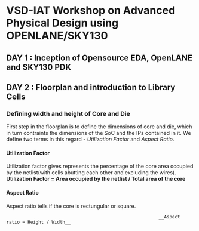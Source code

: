 # VSD-IAT Workshop on Advanced Physical Design using OPENLANE/SKY130

## DAY 1 : Inception of Opensource EDA, OpenLANE and SKY130 PDK 


## DAY 2 : Floorplan and introduction to Library Cells
### Defining width and height of Core and Die
First step in the floorplan is to define the dimensions of core and die, which in turn contraints the  dimensions of the SoC and the IPs contained in it. We define two terms in this regard - _Utilization Factor_ and _Aspect Ratio_.

#### Utilization Factor
Utilization factor gives represents the percentage of the core area occupied by the netlist(with cells abutting each other and excluding the wires).
                                         __Utilization Factor = Area occupied by the netlist / Total area of the core__
#### Aspect Ratio
Aspect ratio tells if the core is rectungular or square. 

                                                             __Aspect ratio = Height / Width__
